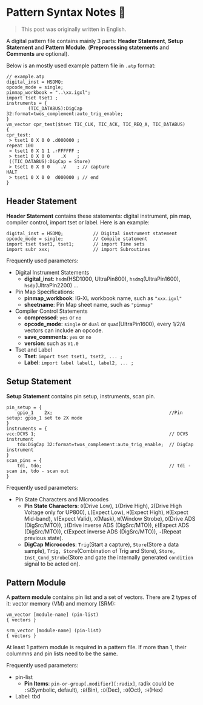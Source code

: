 # Pattern Syntax Notes 🚧

> This post was originally written in English.

A digital pattern file contains mainly 3 parts:
**Header Statement**, **Setup Statement** and **Pattern Module**. (**Preprocessing statements** and **Comments** are optional).

Below is an mostly used example pattern file in `.atp` format:

```atp
// example.atp
digital_inst = HSDMQ;
opcode_mode = single;
pinmap_workbook = "..\xx.igxl";
import tset tset1 ;
instruments = {
        (TIC_DATABUS):DigCap 32:format=twos_complement:auto_trig_enable;
}
vm_vector cpr_test($tset TIC_CLK, TIC_ACK, TIC_REQ_A, TIC_DATABUS)
{
cpr_test:
 > tset1 0 X 0 0 .d000000 ;
repeat 100
 > tset1 0 X 1 1 .rFFFFFF ;
 > tset1 0 X 0 0    .X    ;
 ((TIC_DATABUS):DigCap = Store)
 > tset1 0 X 0 0    .V 	  ; // capture
HALT
 > tset1 0 X 0 0  d000000 ; // end
}
```

## Header Statement

**Header Statement** contains these statements: digital instrument, pin map, compiler control, import tset or label. Here is an example:

```
digital_inst = HSDMQ;           // Digital instrument statement
opcode_mode = single;           // Compile statement
import tset tset1, tset1;       // import Time sets
import subr xxx;                // import Subroutines
```

Frequently used parameters:

- Digital Instrument Statements
  - **digital_inst**: `hsdm`(HSD1000, UltraPin800), `hsdmq`(UltraPin1600), `hsdp`(UltraPin2200) ...
- Pin Map Specifications:
  - **pinmap_workbook**: IG‑XL workbook name, such as `"xxx.igxl"`
  - **sheetname**: Pin Map sheet name, such as `"pinmap"`
- Compiler Control Statements
  - **compressed**: `yes` or `no`
  - **opcode_mode**: `single` or `dual` or `quad`(UltraPin1600), every 1/2/4 vectors can include an opcode.
  - **save_comments**: `yes` or `no`
  - **version**: such as `V1.0`
- Tset and Label
  - **Tset**: `import tset tset1, tset2, ... ;`
  - **Label**: `import label label1, label2, ... ;`

## Setup Statement

**Setup Statement** contains pin setup, instruments, scan pin.

```
pin_setup = {
    gpio_1    2x;                                           //Pin setup: gpio_1 set to 2X mode
}
instruments = {
vcc:DCVS 1;                                                 // DCVS instrument
    tdo:DigCap 32:format=twos_complement:auto_trig_enable;  // DigCap instrument
}
scan_pins = {
    tdi, tdo;                                               // tdi - scan in, tdo - scan out
}
```

Frequently used parameters:

- Pin State Characters and Microcodes
  - **Pin State Characters**: `0`(Drive Low), `1`(Drive High), `2`(Drive High Voltage only for UP800), `L`(Expect Low), `H`(Expect High), `M`(Expect Mid-band), `V`(Expect Valid), `X`(Mask), `W`(Window Strobe), `D`(Drive ADS (DigSrc/MTO)), `I`(Drive inverse ADS (DigSrc/MTO)), `E`(Expect ADS (DigSrc/MTO)), `C`(Expect inverse ADS (DigSrc/MTO)), `-`(Repeat previous state).
  - **DigCap Microcodes**: `Trig`(Start a capture), `Store`(Store a data sample), `Trig, Store`(Combination of Trig and Store), `Store, Inst_Cond_Strobe`(Store and gate the internally generated `condition` signal to be acted on).

## Pattern Module

A **pattern module** contains pin list and a set of vectors. There are 2 types of it: vector memory (VM) and memory (SRM):

```
vm_vector [module-name] (pin-list)
{ vectors }

srm_vector [module-name] (pin-list)
{ vectors }
```

At least 1 pattern module is required in a pattern file. If more than 1, their colummns and pin lists need to be the same.

Frequently used parameters:

- pin-list
  - **Pin Items**: `pin-or-group[.modifier][:radix]`, radix could be `:S`(Symbolic, default), `:B`(Bin), `:D`(Dec), `:O`(Oct), `:H`(Hex)
- Label: tbd
